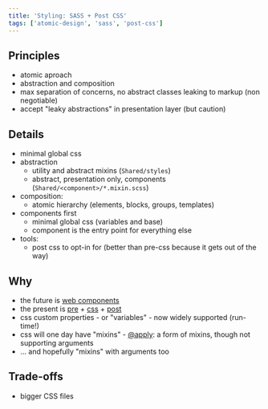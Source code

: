 ```yaml
---
title: 'Styling: SASS + Post CSS'
tags: ['atomic-design', 'sass', 'post-css']
---
```


## Principles

- atomic aproach
- abstraction and composition
- max separation of concerns, no abstract classes leaking to markup (non negotiable)
- accept "leaky abstractions" in presentation layer (but caution)

## Details

- minimal global css
- abstraction
  - utility and abstract mixins (`Shared/styles`)
  - abstract, presentation only, components (`Shared/<component>/*.mixin.scss`)
- composition:
  - atomic hierarchy (elements, blocks, groups, templates)
- components first
  - minimal global css (variables and base)
  - component is the entry point for everything else
- tools:
  - post css to opt-in for (better than pre-css because it gets out of the way)

## Why

- the future is [web components](https://www.webcomponents.org/)
- the present is [pre](http://sass.news/) + [css](https://www.w3.org/Style/CSS/current-work) + [post](https://preset-env.cssdb.org/features)
- css custom properties - or "variables" - now widely supported (run-time!)
- css will one day have "mixins" - [@apply](https://hospodarets.com/css_apply_rule): a form of mixins, though not supporting arguments
- ... and hopefully "mixins" with arguments too

## Trade-offs

- bigger CSS files
